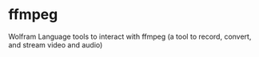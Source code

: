 # ffmpeg
Wolfram Language tools to interact with ffmpeg (a tool to record, convert, and stream video and audio)
